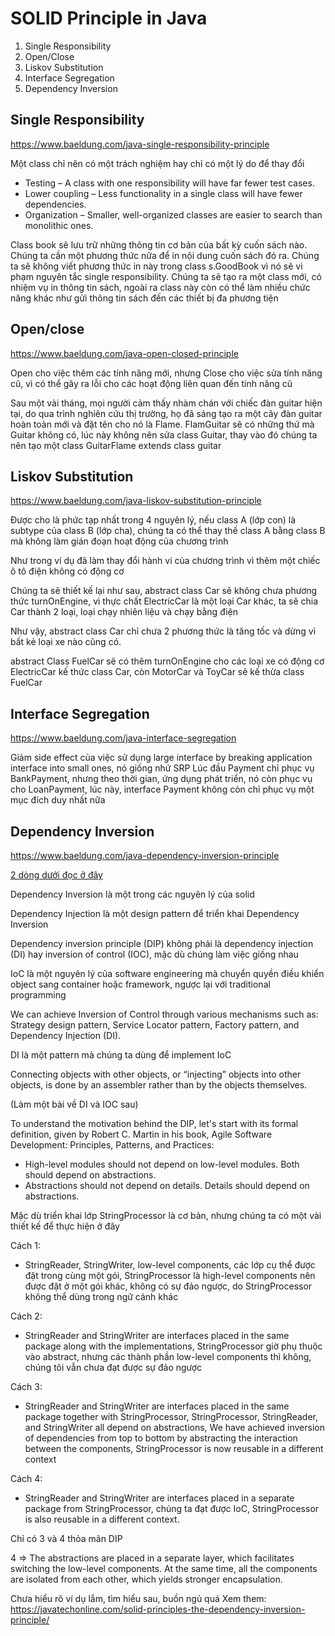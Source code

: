 # SOLID Principle in Java
    
1. Single Responsibility
2. Open/Close
3. Liskov Substitution
4. Interface Segregation
5. Dependency Inversion

## Single Responsibility
https://www.baeldung.com/java-single-responsibility-principle

Một class chỉ nên có một trách nghiệm hay chỉ có một lý do để thay đổi

- Testing – A class with one responsibility will have far fewer test cases.
- Lower coupling – Less functionality in a single class will have fewer dependencies.
- Organization – Smaller, well-organized classes are easier to search than monolithic ones.

Class book sẽ lưu trữ những thông tin cơ bản của bất kỳ cuốn sách nào. Chúng ta cần một phương thức nữa để in nội dung cuốn sách đó ra. Chúng ta sẽ không viết phương thức in này trong class s.GoodBook vì nó sẽ vi phạm nguyên tắc single responsibility. Chúng ta sẽ tạo ra một class mới, có nhiệm vụ in thông tin sách, ngoài ra class này còn có thể làm nhiều chức năng khác như gửi thông tin sách đến các thiết bị đa phương tiện

## Open/close
https://www.baeldung.com/java-open-closed-principle

Open cho việc thêm các tính năng mới, nhưng Close cho việc sửa tính năng cũ, vì có thể gây ra lỗi cho các hoạt động liên quan đến tính năng cũ

Sau một vài tháng, mọi người cảm thấy nhàm chán với chiếc đàn guitar hiện tại, do qua trình nghiên cứu thị trường, họ đã sáng tạo ra một cây đàn guitar hoàn toàn mới và đặt tên cho nó là Flame. FlamGuitar sẽ có những thứ mà Guitar không có, lúc này không nên sửa class Guitar, thay vào đó chúng ta nên tạo một class GuitarFlame extends class guitar

## Liskov Substitution
https://www.baeldung.com/java-liskov-substitution-principle

Được cho là phức tạp nhất trong 4 nguyên lý, nếu class A (lớp con) là subtype của class B (lớp cha), chúng ta có thể thay thế class A bằng class B mà không làm gián đoạn hoạt động của chương trình

Như trong ví dụ đã làm thay đổi hành vi của chương trình vì thêm một chiếc ô tô điện không có động cơ

Chúng ta sẽ thiết kế lại như sau, abstract class Car sẽ không chưa phương thức turnOnEngine, vì thực chất ElectricCar là một loại Car khác, ta sẽ chia Car thành 2 loại, loại chạy nhiên liệu và chạy bằng điện

Như vậy, abstract class Car chỉ chưa 2 phương thức là tăng tốc và dừng vì bất kẻ loại xe nào cũng có.

abstract Class FuelCar sẽ có thêm turnOnEngine cho các loại xe có động cơ
ElectricCar kế thức class Car, còn MotorCar và ToyCar sẽ kế thừa class FuelCar


## Interface Segregation
https://www.baeldung.com/java-interface-segregation

Giảm side effect của việc sử dụng large interface by breaking application interface into small ones, nó giống nhứ SRP
Lúc đầu Payment chỉ phục vụ BankPayment, nhưng theo thời gian, ứng dụng phát triển, nó còn phục vụ cho LoanPayment, lúc này, interface Payment không còn chỉ phục vụ một mục đích duy nhất nữa

## Dependency Inversion
https://www.baeldung.com/java-dependency-inversion-principle

[2 dòng dưới đọc ở đây](https://blog.stackademic.com/understanding-the-difference-between-dependency-inversion-and-dependency-injection-in-c-c9934ee7f6f5)

Dependency Inversion là một trong các nguyên lý của solid

Dependency Injection là một design pattern để triển khai Dependency Inversion

Dependency inversion principle (DIP) không phải là dependency injection (DI) hay inversion of control (IOC), mặc dù chúng làm việc giống nhau

IoC là một nguyên lý của software engineering mà chuyển quyền điều khiển object sang container hoặc framework, ngược lại với traditional programming

We can achieve Inversion of Control through various mechanisms such as: Strategy design pattern, Service Locator pattern, Factory pattern, and Dependency Injection (DI).

DI là một pattern mà chúng ta dùng để implement IoC

Connecting objects with other objects, or “injecting” objects into other objects, is done by an assembler rather than by the objects themselves.

(Làm một bài về DI và IOC sau)

To understand the motivation behind the DIP, let's start with its formal definition, given by Robert C. Martin in his book, Agile Software Development: Principles, Patterns, and Practices:

- High-level modules should not depend on low-level modules. Both should depend on abstractions.
- Abstractions should not depend on details. Details should depend on abstractions.

Mặc dù triển khai lớp StringProcessor là cơ bản, nhưng chúng ta có một vài thiết kế để thực hiện ở đây

Cách 1:
- StringReader, StringWriter, low-level components, các lớp cụ thể được đặt trong cùng một gói, StringProcessor là high-level components nên được đặt ở một gói khác, không có sự đảo ngược, do StringProcessor không thể dùng trong ngữ cảnh khác

Cách 2:
- StringReader and StringWriter are interfaces placed in the same package along with the implementations, StringProcessor giờ phụ thuộc vào abstract, nhưng các thành phần low-level components thì không, chúng tôi vẫn chưa đạt được sự đảo ngược

Cách 3:
- StringReader and StringWriter are interfaces placed in the same package together with StringProcessor, StringProcessor, StringReader, and StringWriter all depend on abstractions, We have achieved inversion of dependencies from top to bottom by abstracting the interaction between the components,  StringProcessor is now reusable in a different context

Cách 4:
- StringReader and StringWriter are interfaces placed in a separate package from StringProcessor, chúng ta đạt được IoC, StringProcessor is also reusable in a different context.

Chỉ có 3 và 4 thỏa mãn DIP

4 => The abstractions are placed in a separate layer, which facilitates switching the low-level components. At the same time, all the components are isolated from each other, which yields stronger encapsulation.

Chưa hiểu rõ ví dụ lắm, tìm hiểu sau, buồn ngủ quá
Xem them: https://javatechonline.com/solid-principles-the-dependency-inversion-principle/